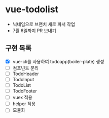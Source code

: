 # vue-todolist

- 닉네임으로 브랜치 새로 파서 작업
- 7월 6일까지 PR 보내기

## 구현 목록
- [x]  vue-cli를 사용하여 todoapp(boiler-plate) 생성
- [ ]  컴포넌트 분리
  - [ ]  TodoHeader
  - [ ]  TodoInput
  - [ ]  TodoList
  - [ ]  TodoFooter
- [ ]  vuex 적용
- [ ]  helper 적용
- [ ]  모듈화